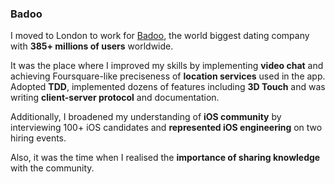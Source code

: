 ### Badoo

I moved to London to work for [Badoo](https://badoo.com/), the world biggest dating company with **385+ millions of users** worldwide. 

It was the place where I improved my skills by implementing **video chat** and achieving Foursquare-like preciseness of **location services** used in the app. Adopted **TDD**, implemented dozens of features including **3D Touch** and was writing **client-server protocol** and documentation.

Additionally, I broadened my understanding of **iOS community** by interviewing 100+ iOS candidates and **represented iOS engineering** on two hiring events.

Also, it was the time when I realised the **importance of sharing knowledge** with the community.